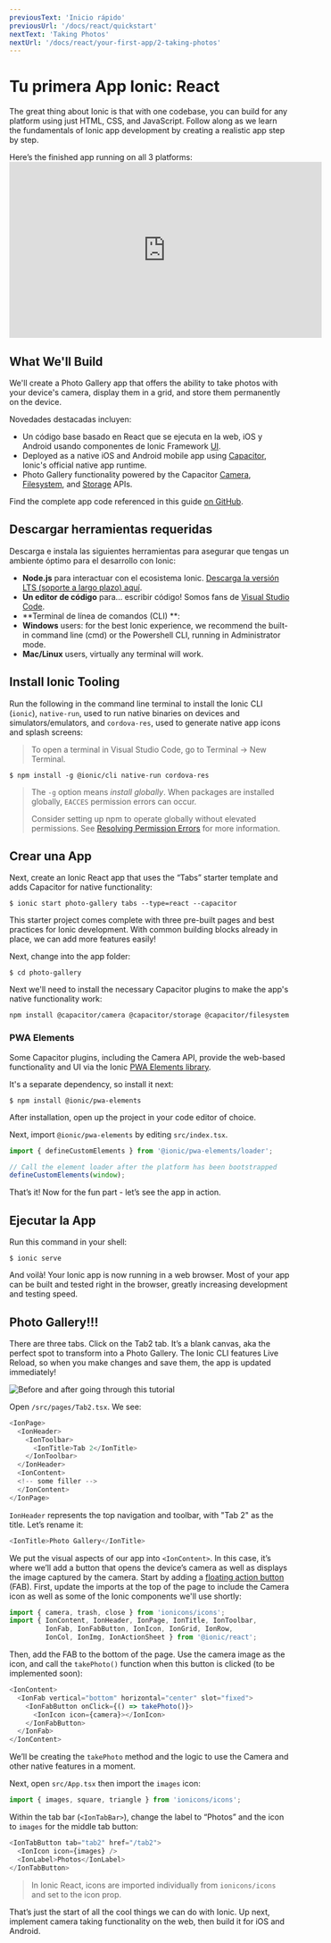 ```yaml
---
previousText: 'Inicio rápido'
previousUrl: '/docs/react/quickstart'
nextText: 'Taking Photos'
nextUrl: '/docs/react/your-first-app/2-taking-photos'
---
```


# Tu primera App Ionic: React

The great thing about Ionic is that with one codebase, you can build for any platform using just HTML, CSS, and JavaScript. Follow along as we learn the fundamentals of Ionic app development by creating a realistic app step by step.

Here’s the finished app running on all 3 platforms: <iframe width="560" height="315" src="https://www.youtube.com/embed/0ASQ13Y1Rk4" frameborder="0" allow="accelerometer; autoplay; encrypted-media; gyroscope; picture-in-picture" allowfullscreen mark="crwd-mark"></iframe> 

## What We'll Build

We'll create a Photo Gallery app that offers the ability to take photos with your device's camera, display them in a grid, and store them permanently on the device.

Novedades destacadas incluyen:

* Un código base basado en React que se ejecuta en la web, iOS y Android usando componentes de Ionic Framework [UI](https://ionicframework.com/docs/components).
* Deployed as a native iOS and Android mobile app using [Capacitor](https://capacitor.ionicframework.com), Ionic's official native app runtime.
* Photo Gallery functionality powered by the Capacitor [Camera](https://capacitor.ionicframework.com/docs/apis/camera), [Filesystem](https://capacitor.ionicframework.com/docs/apis/filesystem), and [Storage](https://capacitor.ionicframework.com/docs/apis/storage) APIs.

Find the complete app code referenced in this guide [on GitHub](https://github.com/ionic-team/photo-gallery-capacitor-react).

## Descargar herramientas requeridas

Descarga e instala las siguientes herramientas para asegurar que tengas un ambiente óptimo para el desarrollo con Ionic:

* **Node.js** para interactuar con el ecosistema Ionic. [Descarga la versión LTS (soporte a largo plazo) aquí](https://nodejs.org/en/).
* **Un editor de código** para... escribir código! Somos fans de [Visual Studio Code](https://code.visualstudio.com/).
* **Terminal de línea de comandos (CLI) **: 
 * **Windows** users: for the best Ionic experience, we recommend the built-in command line (cmd) or the Powershell CLI, running in Administrator mode.
 * **Mac/Linux** users, virtually any terminal will work.

## Install Ionic Tooling

Run the following in the command line terminal to install the Ionic CLI (`ionic`), `native-run`, used to run native binaries on devices and simulators/emulators, and `cordova-res`, used to generate native app icons and splash screens:

> To open a terminal in Visual Studio Code, go to Terminal -> New Terminal.

```shell
$ npm install -g @ionic/cli native-run cordova-res
```

> The `-g` option means *install globally*. When packages are installed globally, `EACCES` permission errors can occur.
> 
> Consider setting up npm to operate globally without elevated permissions. See [Resolving Permission Errors](/docs/developing/tips#resolving-permission-errors) for more information.

## Crear una App

Next, create an Ionic React app that uses the “Tabs” starter template and adds Capacitor for native functionality:

```shell
$ ionic start photo-gallery tabs --type=react --capacitor
```

This starter project comes complete with three pre-built pages and best practices for Ionic development. With common building blocks already in place, we can add more features easily!

Next, change into the app folder:

```shell
$ cd photo-gallery
```

Next we'll need to install the necessary Capacitor plugins to make the app's native functionality work:

```shell
npm install @capacitor/camera @capacitor/storage @capacitor/filesystem
```

### PWA Elements

Some Capacitor plugins, including the Camera API, provide the web-based functionality and UI via the Ionic [PWA Elements library](https://github.com/ionic-team/pwa-elements).

It's a separate dependency, so install it next:

```shell
$ npm install @ionic/pwa-elements
```

After installation, open up the project in your code editor of choice.

Next, import `@ionic/pwa-elements` by editing `src/index.tsx`.

```typescript
import { defineCustomElements } from '@ionic/pwa-elements/loader';

// Call the element loader after the platform has been bootstrapped
defineCustomElements(window);
```

That’s it! Now for the fun part - let’s see the app in action.

## Ejecutar la App

Run this command in your shell:

```shell
$ ionic serve
```

And voilà! Your Ionic app is now running in a web browser. Most of your app can be built and tested right in the browser, greatly increasing development and testing speed.

## Photo Gallery!!!

There are three tabs. Click on the Tab2 tab. It’s a blank canvas, aka the perfect spot to transform into a Photo Gallery. The Ionic CLI features Live Reload, so when you make changes and save them, the app is updated immediately!

![Before and after going through this tutorial](/docs/assets/img/guides/react/first-app/live-reload.gif)

Open `/src/pages/Tab2.tsx`. We see:

```typescript
<IonPage>
  <IonHeader>
    <IonToolbar>
      <IonTitle>Tab 2</IonTitle>
    </IonToolbar>
  </IonHeader>
  <IonContent>
  <!-- some filler -->
  </IonContent>
</IonPage>
```

`IonHeader` represents the top navigation and toolbar, with "Tab 2" as the title. Let’s rename it:

```typescript
<IonTitle>Photo Gallery</IonTitle>
```

We put the visual aspects of our app into `<IonContent>`. In this case, it’s where we’ll add a button that opens the device’s camera as well as displays the image captured by the camera. Start by adding a [floating action button](https://ionicframework.com/docs/api/fab) (FAB). First, update the imports at the top of the page to include the Camera icon as well as some of the Ionic components we'll use shortly:

```typescript
import { camera, trash, close } from 'ionicons/icons';
import { IonContent, IonHeader, IonPage, IonTitle, IonToolbar,
         IonFab, IonFabButton, IonIcon, IonGrid, IonRow,
         IonCol, IonImg, IonActionSheet } from '@ionic/react';
```

Then, add the FAB to the bottom of the page. Use the camera image as the icon, and call the `takePhoto()` function when this button is clicked (to be implemented soon):

```typescript
<IonContent>
  <IonFab vertical="bottom" horizontal="center" slot="fixed">
    <IonFabButton onClick={() => takePhoto()}>
      <IonIcon icon={camera}></IonIcon>
    </IonFabButton>
  </IonFab>
</IonContent>
```

We’ll be creating the `takePhoto` method and the logic to use the Camera and other native features in a moment.

Next, open `src/App.tsx` then import the `images` icon:

```typescript
import { images, square, triangle } from 'ionicons/icons';
```

Within the tab bar (`<IonTabBar>`), change the label to “Photos” and the icon to `images` for the middle tab button:

```typescript
<IonTabButton tab="tab2" href="/tab2">
  <IonIcon icon={images} />
  <IonLabel>Photos</IonLabel>
</IonTabButton>
```

> In Ionic React, icons are imported individually from `ionicons/icons` and set to the icon prop.

That’s just the start of all the cool things we can do with Ionic. Up next, implement camera taking functionality on the web, then build it for iOS and Android.